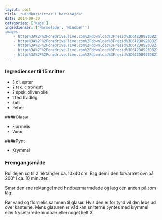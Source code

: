 ```yaml
---
layout: post
title: "Hindbærsnitter i børnehøjde"
date: 2014-09-30
categories: ['Kage']
ingredienser: ['Marmelade', 'Hindbær'']
images:
    - https%3A%2F%2Fonedrive.live.com%2Fdownload%3Fresid%3D642D8920DB2784EE!126208
    - https%3A%2F%2Fonedrive.live.com%2Fdownload%3Fresid%3D642D8920DB2784EE!126209
    - https%3A%2F%2Fonedrive.live.com%2Fdownload%3Fresid%3D642D8920DB2784EE!126214
    - https%3A%2F%2Fonedrive.live.com%2Fdownload%3Fresid%3D642D8920DB2784EE!126213
    - https%3A%2F%2Fonedrive.live.com%2Fdownload%3Fresid%3D642D8920DB2784EE!126215
---
```


### Ingredienser til 15 snitter
-   3 dl. ærter
-   2 tsk. citronsaft 
-   2 spsk. oliven olie 
-   1 fed hvidløg 
-   Salt
-   Peber

####Glasur
-   Flormelis 
-   Vand

####Pynt
-   Krymmel

### Fremgangsmåde
Rul dejen ud til 2 rektangler ca. 10x40 cm. Bag dem i den forvarmet ovn på 200&deg; i ca. 10 minutter.

Smør den ene rektangel med hindbærmarmelade og læg den anden på som låg. 

Rør vand og flormelis sammen til glasur. Hvis den er for tynd vil den løbe ud over kanterne. Mens glasuren er våd kan snitterne pyntes med krymmel eller frysetørrede hindbær eller noget helt 3.
